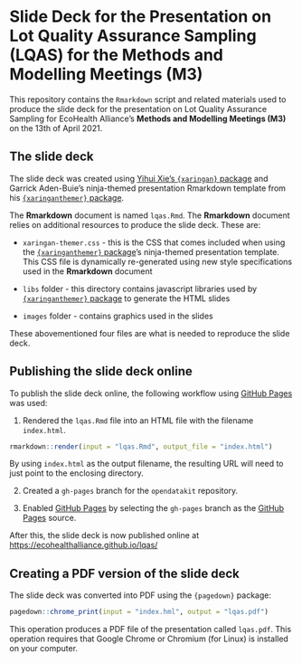 
<!-- README.md is generated from README.Rmd. Please edit that file -->

# Slide Deck for the Presentation on Lot Quality Assurance Sampling (LQAS) for the Methods and Modelling Meetings (M3)

<!-- badges: start -->
<!-- badges: end -->

This repository contains the `Rmarkdown` script and related materials
used to produce the slide deck for the presentation on Lot Quality
Assurance Sampling for EcoHealth Alliance’s **Methods and Modelling
Meetings (M3)** on the 13th of April 2021.

## The slide deck

The slide deck was created using [Yihui Xie’s `{xaringan}`
package](https://github.com/yihui/xaringan) and Garrick Aden-Buie’s
ninja-themed presentation Rmarkdown template from his
[`{xaringanthemer}`
package](https://github.com/gadenbuie/xaringanthemer).

The **Rmarkdown** document is named `lqas.Rmd`. The **Rmarkdown**
document relies on additional resources to produce the slide deck. These
are:

-   `xaringan-themer.css` - this is the CSS that comes included when
    using the [`{xaringanthemer}`
    package](https://github.com/gadenbuie/xaringanthemer)’s ninja-themed
    presentation template. This CSS file is dynamically re-generated
    using new style specifications used in the **Rmarkdown** document

-   `libs` folder - this directory contains javascript libraries used by
    [`{xaringanthemer}`
    package](https://github.com/gadenbuie/xaringanthemer) to generate
    the HTML slides

-   `images` folder - contains graphics used in the slides

These abovementioned four files are what is needed to reproduce the
slide deck.

## Publishing the slide deck online

To publish the slide deck online, the following workflow using [GitHub
Pages](https://pages.github.com) was used:

1.  Rendered the `lqas.Rmd` file into an HTML file with the filename
    `index.html`.

``` r
rmarkdown::render(input = "lqas.Rmd", output_file = "index.html")
```

By using `index.html` as the output filename, the resulting URL will
need to just point to the enclosing directory.

2.  Created a `gh-pages` branch for the `opendatakit` repository.

3.  Enabled [GitHub Pages](https://pages.github.com) by selecting the
    `gh-pages` branch as the [GitHub Pages](https://pages.github.com)
    source.

After this, the slide deck is now published online at
<https://ecohealthalliance.github.io/lqas/>

## Creating a PDF version of the slide deck

The slide deck was converted into PDF using the `{pagedown}` package:

``` r
pagedown::chrome_print(input = "index.hml", output = "lqas.pdf")
```

This operation produces a PDF file of the presentation called
`lqas.pdf`. This operation requires that Google Chrome or Chromium (for
Linux) is installed on your computer.
